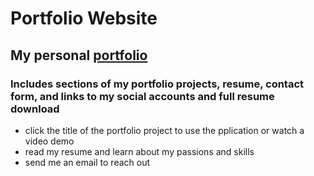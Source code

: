 # Portfolio Website

## My personal [portfolio](https://k-g-j.github.io/kate-johnson/)

### Includes sections of my portfolio projects, resume, contact form, and links to my social accounts and full resume download

- click the title of the portfolio project to use the pplication or watch a video demo
- read my resume and learn about my passions and skills
- send me an email to reach out
